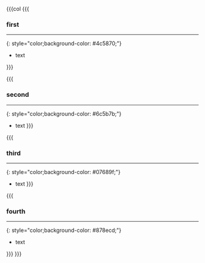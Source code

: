 
{{{col
{{{
### first
---
{: style="color;background-color: #4c5870;"}
- text

}}}

{{{
### second
---
{: style="color;background-color: #6c5b7b;"}
- text
}}}

{{{
### third
---
{: style="color;background-color: #07689f;"}
- text
}}}

{{{
### fourth 
---
{: style="color;background-color: #878ecd;"}
- text

}}}
}}}
